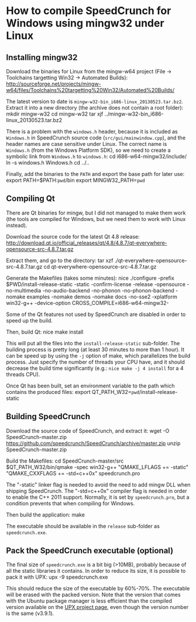 # How to compile SpeedCrunch for Windows using mingw32 under Linux

## Installing mingw32
Download the binaries for Linux from the mingw-w64 project (File -> Toolchains targetting Win32 -> Automated Builds):
<http://sourceforge.net/projects/mingw-w64/files/Toolchains%20targetting%20Win32/Automated%20Builds/>

The latest version to date is `mingw-w32-bin_i686-linux_20130523.tar.bz2`. Extract it into a new directory (the archive does not contain a root folder):
    mkdir mingw-w32
    cd mingw-w32
    tar xjf ../mingw-w32-bin_i686-linux_20130523.tar.bz2

There is a problem with the `windows.h` header, because it is included as `Windows.h` in SpeedCrunch source code (`src/gui/mainwindow.cpp`), and the header names are case sensitive under Linux. The correct name is `Windows.h` (from the Windows Platform SDK), so we need to create a symbolic link from `Windows.h` to `windows.h`:
    cd i686-w64-mingw32/include/
    ln -s windows.h Windows.h
    cd ../..

Finally, add the binaries to the `PATH` and export the base path for later use:
    export PATH=$PATH:`pwd`/bin
    export MINGW32_PATH=`pwd`

## Compiling Qt
There are Qt binaries for mingw, but I did not managed to make them work (the tools are compiled for Windows, but we need them to work with Linux instead).

Download the source code for the latest Qt 4.8 release:
<http://download.qt.io/official_releases/qt/4.8/4.8.7/qt-everywhere-opensource-src-4.8.7.tar.gz>

Extract them, and go to the directory:
    tar xzf ./qt-everywhere-opensource-src-4.8.7.tar.gz
    cd qt-everywhere-opensource-src-4.8.7.tar.gz

Generate the Makefiles (takes some minutes):
    nice ./configure -prefix $PWD/install-release-static -static -confirm-license -release -opensource -no-multimedia -no-audio-backend -no-phonon -no-phonon-backend -nomake examples -nomake demos -nomake docs -no-sse2 -xplatform win32-g++ -device-option CROSS_COMPILE=i686-w64-mingw32-

Some of the Qt features not used by SpeedCrunch are disabled in order to speed up the build.

Then, build Qt:
    nice make install

This will put all the files into the `install-release-static` sub-folder. The building process is pretty long (at least 30 minutes to more than 1 hour). It can be speed up by using the `-j` option of make, which parallelizes the build process. Just specify the number of threads your CPU have, and it should decrease the build time significantly (e.g.: `nice make -j 4 install` for a 4 threads CPU).

Once Qt has been built, set an environment variable to the path which contains the produced files:
    export QT_PATH_W32=`pwd`/install-release-static

## Building SpeedCrunch
Download the source code of SpeedCrunch, and extract it:
    wget -O SpeedCrunch-master.zip https://github.com/speedcrunch/SpeedCrunch/archive/master.zip
    unzip SpeedCrunch-master.zip

Build the Makefiles:
    cd SpeedCrunch-master/src
    $QT_PATH_W32/bin/qmake -spec win32-g++ "QMAKE_LFLAGS += -static" "QMAKE_CXXFLAGS += -std=c++0x" speedcrunch.pro

The "-static" linker flag is needed to avoid the need to add mingw DLL when shipping SpeedCrunch.
The "-std=c++0x" compiler flag is needed in order to enable the C++ 2011 support. Normally, it is set by `speedcrunch.pro`, but a condition prevents that when compiling for Windows.

Then build the application:
    make

The executable should be available in the `release` sub-folder as `speedcrunch.exe`.

## Pack the SpeedCrunch executable (optional)
The final size of `speedcrunch.exe` is a bit big (>10MB), probably because of all the static libraries it contains. In order to reduce its size, it is possible to pack it with UPX:
    upx -9 speedcrunch.exe

This should reduce the size of the executable by 60%-70%. The executable will be erased with the packed version. Note that the version that comes with the Ubuntu package manager is less efficient than the compiled version available on the [UPX project page](http://sourceforge.net/projects/upx/files/upx/), even though the version number is the same (v3.9.1).
